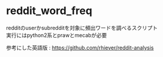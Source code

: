 # reddit_word_freq
redditのuserかsubredditを対象に頻出ワードを調べるスクリプト  
実行にはpython2系とprawとmecabが必要  

参考にした英語版 : https://github.com/rhiever/reddit-analysis
